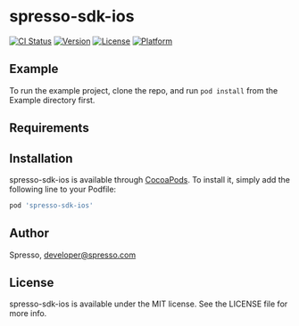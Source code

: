 # spresso-sdk-ios

[![CI Status](https://img.shields.io/travis/Spresso/spresso-sdk-ios.svg?style=flat)](https://travis-ci.org/Spresso/spresso-sdk-ios)
[![Version](https://img.shields.io/cocoapods/v/spresso-sdk-ios.svg?style=flat)](https://cocoapods.org/pods/spresso-sdk-ios)
[![License](https://img.shields.io/cocoapods/l/spresso-sdk-ios.svg?style=flat)](https://cocoapods.org/pods/spresso-sdk-ios)
[![Platform](https://img.shields.io/cocoapods/p/spresso-sdk-ios.svg?style=flat)](https://cocoapods.org/pods/spresso-sdk-ios)

## Example

To run the example project, clone the repo, and run `pod install` from the Example directory first.

## Requirements

## Installation

spresso-sdk-ios is available through [CocoaPods](https://cocoapods.org). To install
it, simply add the following line to your Podfile:

```ruby
pod 'spresso-sdk-ios'
```

## Author

Spresso, developer@spresso.com

## License

spresso-sdk-ios is available under the MIT license. See the LICENSE file for more info.
